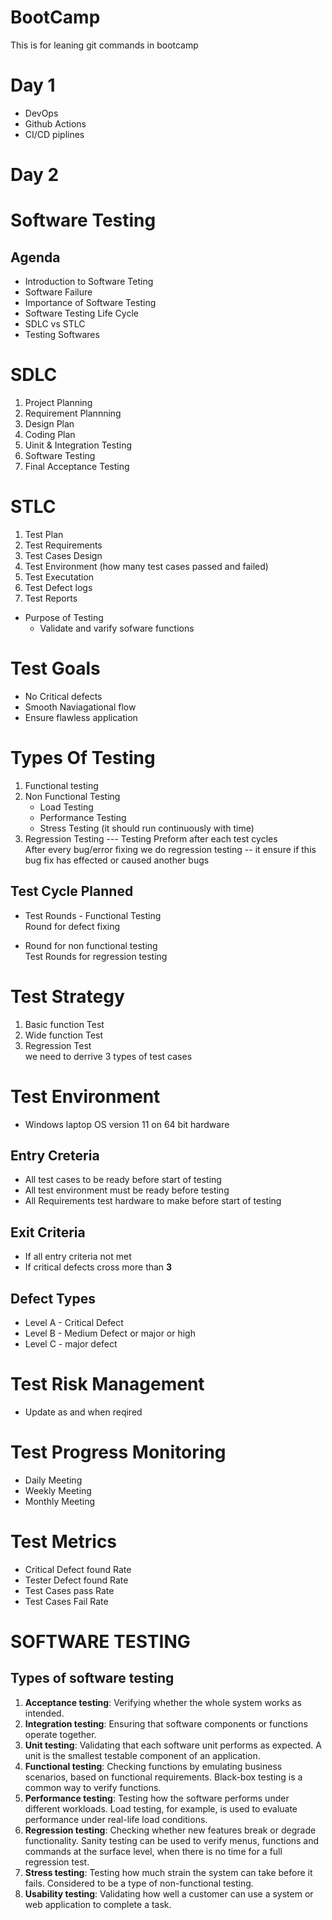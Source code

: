 # BootCamp
This is for leaning git commands in bootcamp


# Day 1
 * DevOps
 * Github Actions
 * CI/CD piplines

# Day 2
# Software Testing
  ## Agenda
  - Introduction to Software Teting
  - Software Failure
  - Importance of Software Testing
  - Software Testing Life Cycle
  - SDLC vs STLC
  - Testing Softwares



  # SDLC
  1. Project Planning
  2. Requirement Plannning
  3. Design Plan
  4. Coding Plan
  5. Uinit & Integration Testing
  6. Software Testing
  7. Final Acceptance Testing


  # STLC
  1. Test Plan
  2. Test Requirements
  3. Test Cases Design
  4. Test Environment (how many test cases passed and failed)
  5. Test Executation
  6. Test Defect logs
  7. Test Reports

  * Purpose of Testing
    - Validate and varify sofware functions

# Test Goals
 * No Critical defects
 * Smooth Naviagational flow
 * Ensure flawless application

 # Types Of Testing
  1. Functional testing
  2. Non Functional Testing
     - Load Testing
     - Performance Testing
     - Stress Testing  (it should run continuously with time)
 3. Regression Testing --- Testing Preform after each test cycles <br>
    After every bug/error fixing we do regression testing -- it ensure if this bug fix has effected or caused another bugs



 ## Test Cycle Planned
 * Test Rounds - Functional Testing <br>
  Round for defect fixing

* Round for non functional testing <br>
  Test Rounds for regression testing


# Test Strategy  
1. Basic function Test
2. Wide function Test
3. Regression Test <br>
 we need to derrive 3 types of test cases



# Test Environment
- Windows laptop OS version 11 on 64 bit hardware

## Entry Creteria
- All test cases to be ready before start of testing
- All test environment must be ready before testing
- All Requirements test hardware to make before start of testing

## Exit Criteria
- If all entry criteria not met
- If critical defects cross more than **3**


## Defect Types
- Level A - Critical Defect
- Level B - Medium Defect or major or high
- Level C - major defect

# Test Risk Management
  - Update as and when reqired


# Test Progress Monitoring
 - Daily Meeting
 - Weekly Meeting
 - Monthly Meeting

# Test Metrics
  * Critical Defect found Rate 
  * Tester Defect found Rate
  * Test Cases pass Rate
  * Test Cases Fail Rate







# SOFTWARE TESTING 
## Types of software testing
   1. **Acceptance testing**: Verifying whether the whole system works as intended.
   2. **Integration testing**: Ensuring that software components or functions operate together.
   3. **Unit testing**: Validating that each software unit performs as expected. A unit is the smallest testable component of an application.
   4. **Functional testing**: Checking functions by emulating business scenarios, based on functional requirements. Black-box testing is a common way to verify functions.
   5. **Performance testing**: Testing how the software performs under different workloads. Load testing, for example, is used to evaluate performance under real-life load conditions.
   6. **Regression testing**: Checking whether new features break or degrade functionality. Sanity testing can be used to verify menus, functions and commands at the surface level, when there is no time for a full regression test.
   7. **Stress testing**: Testing how much strain the system can take before it fails. Considered to be a type of non-functional testing.
   8. **Usability testing**: Validating how well a customer can use a system or web application to complete a task.
